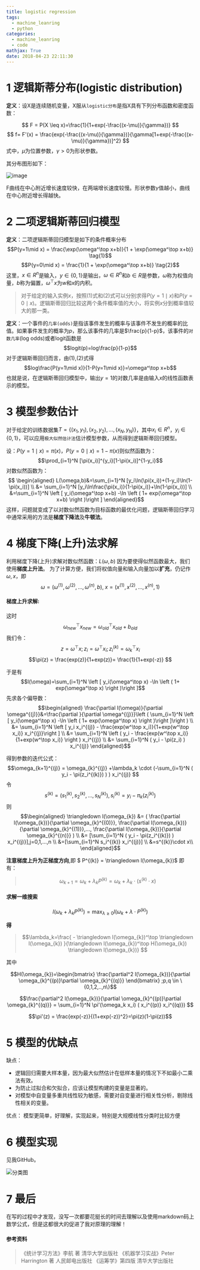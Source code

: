 ```yaml
---
title: logistic regression
tags:
  - machine_leanring
  - python
categories:
  - machine_leanring
  - code
mathjax: True
date: 2018-04-23 22:11:30
---
```


# 1 逻辑斯蒂分布(logistic distribution)

**定义**：设X是连续随机变量，X服从`logistic分布`是指X具有下列分布函数和密度函数：

$$ F = P(X \leq x)=\frac{1}{1+exp(-\frac{(x-\mu)}{\gamma})} $$ 
$$ f= F'(x) = \frac{exp(-\frac{(x-\mu)}{\gamma})}{\gamma[1+exp(-\frac{(x-\mu)}{\gamma})]^2} $$ 
式中，$\mu$为位置参数，$\gamma > 0$为形状参数。

其分布图形如下：

![image](/images/lg_d.jpg)

F曲线在中心附近增长速度较快，在两端增长速度较慢。形状参数$\gamma$值越小，曲线在中心附近增长得越快。

# 2 二项逻辑斯蒂回归模型

**定义**：二项逻辑斯蒂回归模型是如下的条件概率分布
$$P(y=1\mid x) = \frac{\exp(\omega^\top x+b)}{1 + \exp(\omega^\top x+b)} \tag{1}$$
$$P(y=0\mid x) = \frac{1}{1 + \exp(\omega^\top x+b)}  \tag{2}$$
这里，$x\in R^n$是输入，$y\in \{0,1 \}$是输出，$\omega \in R^n$和$b\in R$是参数，$\omega$称为权值向量，$b$称为偏置，$\omega^\top x$为$w$和$x$的内积。

> 对于给定的输入实例$x$，按照(1)式和(2)式可以分别求得$P(y=1\mid x)$和$P(y=0\mid x)$。逻辑斯蒂回归比较这两个条件概率值的大小，将实例$x$分到概率值较大的那一类。

**定义**：一个事件的`几率(odds)`是指该事件发生的概率与该事件不发生的概率的比值。如果事件发生的概率为$p$，那么该事件的几率是$\frac{p}{1-p}$，该事件的`对数几率`(log odds)或者logit函数是$$logit(p)=log\frac{p}{1-p}$$
对于逻辑斯蒂回归而言，由(1),(2)式得$$log\frac{P(y=1\mid x)}{1-P(y=1\mid x)}=\omega^\top x+b$$
也就是说，在逻辑斯蒂回归模型中，输出$y=1$的对数几率是由输入$x$的线性函数表示的模型。

# 3 模型参数估计
对于给定的训练数据集$T=\{(x_1,y_1),(x_2,y_2),...,(x_N,y_N)\}$，其中$x_i\in R^n$，$y_i\in \{0,1 \}$，可以应用`极大似然估计法`估计模型参数，从而得到逻辑斯蒂回归模型。

设：$P(y=1\mid x)=\pi(x)$，$P(y=0\mid x)=1-\pi(x)$则似然函数为：
$$\prod_{i=1}^N [\pi(x_i)]^{y_i}[1-\pi(x_i)]^{1-y_i}$$
对数似然函数为：
$$
\begin{aligned}
L(\omega,b)&=\sum_{i=1}^N [y_i\ln(\pi(x_i))+(1-y_i)\ln(1-\pi(x_i))] \\
&= \sum_{i=1}^N [y_i\ln\frac{\pi(x_i)}{1-\pi(x_i)}+\ln(1-\pi(x_i))]  \\
&=\sum_{i=1}^N \left [ y_i(\omega^\top x+b) -\ln \left ( 1+ exp(\omega^\top x+b) \right )\right ]
\end{aligned}$$
这样，问题就变成了以对数似然函数为目标函数的最优化问题，逻辑斯蒂回归学习中通常采用的方法是**梯度下降法**及**牛顿法**。



# 4 梯度下降(上升)法求解
利用梯度下降(上升)求解对数似然函数：$L(\omega,b)$
因为要使得似然函数最大，我们使用**梯度上升法**。
为了计算方便，我们将权值向量和输入向量加以**扩充**，仍记作$\omega,x$，即$$\omega=(\omega^{(1)},\omega^{(2)},...,\omega^{(n)},b),\;x=(x^{(1)},x^{(2)},...,x^{(n)},1)$$

#### 梯度上升求解:
这时$$\omega_{new}^\top x_{new}=\omega_{old}^\top x_{old}+b_{old}$$
我们令：
$$z=\omega^\top x; z_i=\omega^\top x_i;z_i^{(k)}=\omega_k^\top x_i$$
$$\pi(z) =  \frac{exp(z)}{1+exp(z)}= \frac{1}{1+exp(-z)} $$

于是有$$l(\omega)=\sum_{i=1}^N \left [ y_i(\omega^\top x) -\ln \left ( 1+ exp(\omega^\top x) \right )\right ]$$
先求各个偏导数：
$$\begin{aligned}
\frac{\partial l(\omega)}{\partial \omega^{(j)}}&=\frac{\partial }{\partial \omega^{(j)}}\left (
 \sum_{i=1}^N \left [ y_i(\omega^\top x) -\ln \left ( 1+ exp(\omega^\top x) \right )\right ]\right ) \\
 &= \sum_{i=1}^N \left [ y_i x_i^{(j)} - \frac{exp(w^\top x_i)}{1+exp(w^\top x_i)} x_i^{(j)}\right ]  \\
 &= \sum_{i=1}^N  \left (  y_i -  \frac{exp(w^\top x_i)}{1+exp(w^\top x_i)} \right ) x_i^{(j)}  \\
 &= \sum_{i=1}^N ( y_i -  \pi(z_i)  ) x_i^{(j)} 
\end{aligned}$$

得到参数的迭代公式：
$$\omega_{k+1}^{(j)} = \omega_{k}^{(j)} +\lambda_k \cdot (-\sum_{i=1}^N ( y_i -  \pi(z_i^{(k)}) ) ) x_i^{(j)} $$
令$$s^{(k)}=(s_1^{(k)},s_2^{(k)},...,s_N^{(k)}),s_i^{(k)}= y_i -  \pi_k(z_i^{(k)}) $$
则
$$\begin{aligned}
\triangledown l(\omega_{k}) &= ( \frac{\partial l(\omega_{k})}{\partial \omega_{k}^{(0)}}, \frac{\partial l(\omega_{k})}{\partial \omega_{k}^{(1)}},..., \frac{\partial l(\omega_{k})}{\partial \omega_{k}^{(n)}} ) \\
 &= [\sum_{i=1}^N ( y_i -  \pi(z_i^{(k)})  ) x_i^{(j)}],j=0,1,...,n \\
&=[\sum_{i=1}^N s_i^{(k)} x_i^{(j)}] \\
&=s^{(k)}\cdot x\\
\end{aligned}$$

**注意梯度上升为正梯度方向**,即 $ P^{(k)} =  \triangledown l(\omega_{k})$
即有：
> $$\omega_{k+1} = \omega_{k} +\lambda_k P^{(k)} = \omega_{k} +\lambda_k \cdot (s^{(k)}\cdot x) $$

#### 求解一维搜索
$$l(\omega_{k}+\lambda_k P^{(k)})=\max_{\lambda \geqslant 0}l(\omega_{k}+\lambda \cdot P^{(k)})$$

**得**
> $$\lambda_k=\frac{ - \triangledown l(\omega_{k})^\top \triangledown l(\omega_{k}) }{\triangledown l(\omega_{k})^\top H(\omega_{k}) \triangledown l(\omega_{k})} $$

其中


$$H(\omega_{k})=\begin{bmatrix} 
\frac{\partial^2 l(\omega_{k})}{\partial \omega_{k}^{(p)}\partial \omega_{k}^{(q)}}
\end{bmatrix} ;p,q \in \{0,1,2,..,n\}$$

$$\frac{\partial^2 l(\omega_{k})}{\partial \omega_{k}^{(p)}\partial \omega_{k}^{(q)}} = \sum_{i=1}^N \pi'(\omega_k x_i)  (  x_i^{(p)} x_i^{(q)})  $$

$$\pi'(z) =  \frac{exp(-z)}{(1+exp(-z))^2}=\pi(z)(1-\pi(z))$$

# 5 模型的优缺点

缺点：
* 逻辑回归需要大样本量，因为最大似然估计在低样本量的情况下不如最小二乘法有效。
* 为防止过拟合和欠拟合，应该让模型构建的变量是显著的。
* 对模型中自变量多重共线性较为敏感，需要对自变量进行相关性分析，剔除线性相关的变量。

优点：
模型更简单，好理解，实现起来，特别是大规模线性分类时比较方便


# 6 模型实现
见我GitHub。


![分类图](/images/LR.png)


# 7 最后
在写的过程中才发现，没写一次都要花挺长的时间去理解以及使用markdown码上数学公式，但是这都很大的促进了我对原理的理解！

#### 参考资料
> 《统计学习方法》李航 著  清华大学出版社
> 《机器学习实战》Peter Harrington 著 人民邮电出版社
> 《运筹学》第四版 清华大学出版社
